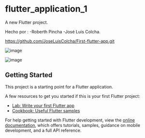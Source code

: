 # flutter_application_1

A new Flutter project.

Hecho por :
-Roberth Pincha
-José Luis Colcha.

https://github.com/JoseLuisColcha/First-flutter-app.git


![image](https://user-images.githubusercontent.com/58041699/178081763-08def0df-5d95-48d7-9104-1f98f32f1193.png)

![image](https://user-images.githubusercontent.com/58041699/178081783-d6d7e971-157a-4f9b-a5a4-8e9157eb2ade.png)

## Getting Started

This project is a starting point for a Flutter application.

A few resources to get you started if this is your first Flutter project:

- [Lab: Write your first Flutter app](https://docs.flutter.dev/get-started/codelab)
- [Cookbook: Useful Flutter samples](https://docs.flutter.dev/cookbook)

For help getting started with Flutter development, view the
[online documentation](https://docs.flutter.dev/), which offers tutorials,
samples, guidance on mobile development, and a full API reference.
